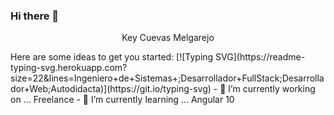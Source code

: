 ### Hi there 👋
<!---**gomezpoloalexanderjunior/gomezpoloalexanderjunior** is a ✨ _special_ ✨ repository because its `README.md` (this file) appears on your GitHub profile.--->
 <p align="center">Key Cuevas Melgarejo</p>
Here are some ideas to get you started:
[![Typing SVG](https://readme-typing-svg.herokuapp.com?size=22&lines=Ingeniero+de+Sistemas+;Desarrollador+FullStack;Desarrollador+Web;Autodidacta)](https://git.io/typing-svg)
- 🔭 I’m currently working on ... Freelance
- 🌱 I’m currently learning ... Angular 10
<!--- 👯 I’m looking to collaborate on ...
<! 🤔 I’m looking for help with ...
- 💬 Ask me about ...
- 📫 How to reach me: ...
- 😄 Pronouns: ...
- ⚡ Fun fact: ...-->

